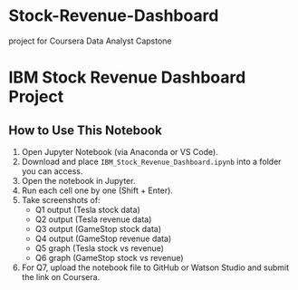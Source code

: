 # Stock-Revenue-Dashboard
project for Coursera Data Analyst Capstone
# IBM Stock Revenue Dashboard Project

## How to Use This Notebook
1. Open Jupyter Notebook (via Anaconda or VS Code).
2. Download and place `IBM_Stock_Revenue_Dashboard.ipynb` into a folder you can access.
3. Open the notebook in Jupyter.
4. Run each cell one by one (Shift + Enter).
5. Take screenshots of:
   - Q1 output (Tesla stock data)
   - Q2 output (Tesla revenue data)
   - Q3 output (GameStop stock data)
   - Q4 output (GameStop revenue data)
   - Q5 graph (Tesla stock vs revenue)
   - Q6 graph (GameStop stock vs revenue)
6. For Q7, upload the notebook file to GitHub or Watson Studio and submit the link on Coursera.
